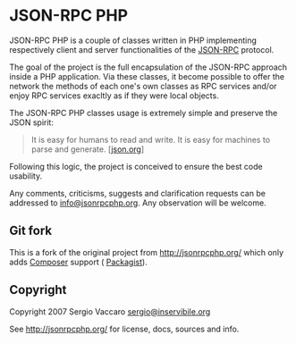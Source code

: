 JSON-RPC PHP
============

JSON-RPC PHP is a couple of classes written in PHP implementing respectively 
client and server functionalities of the [JSON-RPC](http://json-rpc.org/) protocol.

The goal of the project is the full encapsulation of the JSON-RPC approach inside a PHP application.
Via these classes, it become possible to offer the network the methods of each one's own classes as RPC services and/or enjoy RPC services exacltly as if they were local objects.

The JSON-RPC PHP classes usage is extremely simple and preserve the JSON spirit:

> It is easy for humans to read and write. It is easy for machines to parse and generate. [[json.org](http://json-rpc.org/)]

Following this logic, the project is conceived to ensure the best code usability.

Any comments, criticisms, suggests and clarification requests can be addressed to info@jsonrpcphp.org. Any observation will be welcome. 

## Git fork

This is a fork of the original project from http://jsonrpcphp.org/
which only adds [Composer](http://getcomposer.org/) support ( [Packagist](https://packagist.org/packages/soundasleep/jsonrpcclient)).

## Copyright

Copyright 2007 Sergio Vaccaro <sergio@inservibile.org>

See http://jsonrpcphp.org/ for license, docs, sources and info.
